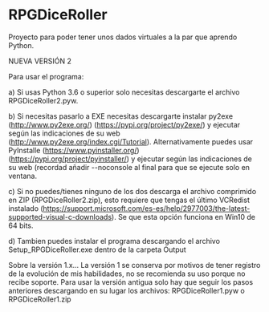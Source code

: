 # RPGDiceRoller

Proyecto para poder tener unos dados virtuales a la par que aprendo Python.

NUEVA VERSIÓN 2

Para usar el programa:

a)  Si usas Python 3.6 o superior solo necesitas descargarte el archivo RPGDiceRoller2.pyw.

b)  Si necesitas pasarlo a EXE necesitas descargarte instalar py2exe (http://www.py2exe.org/) (https://pypi.org/project/py2exe/) y ejecutar según las indicaciones de su web (http://www.py2exe.org/index.cgi/Tutorial). Alternativamente puedes usar PyInstalle (https://www.pyinstaller.org/) (https://pypi.org/project/pyinstaller/) y ejecutar según las indicaciones de su web (recordad añadir --noconsole al final para que se ejecute solo en ventana.

c)  Si no puedes/tienes ninguno de los dos descarga el archivo comprimido en ZIP (RPGDiceRoller2.zip), esto requiere que tengas el último VCRedist instalado (https://support.microsoft.com/es-es/help/2977003/the-latest-supported-visual-c-downloads). Se que esta opción funciona en Win10 de 64 bits.

d) Tambien puedes instalar el programa descargando el archivo Setup_RPGDiceRoller.exe dentro de la carpeta Output

Sobre la versión 1.x...
La versión 1 se conserva por motivos de tener registro de la evolución de mis habilidades, no se recomienda su uso porque no recibe soporte.
Para usar la versión antigua solo hay que seguir los pasos anteriores descargando en su lugar los archivos: RPGDiceRoller1.pyw o RPGDiceRoller1.zip
